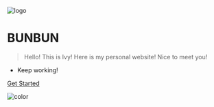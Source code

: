 <!-- _coverpage.md -->

![logo](![](https://cdn.jsdelivr.net/gh/2022015544/Ivy-yu@main/C:%5CUsers%5CIvy%5CDocuments%5CGitHub%5CIvy-yu%5Cimage%E5%9B%A2%E9%98%9Flogo-02.svg))

# BUNBUN 

> Hello! This is Ivy! Here is my personal website! Nice to meet you!

- Keep working!

[Get Started](#quick-start)

<!-- 在Markdown文件中设置背景 -->

<!-- 设置背景颜色 -->
![color](#b9c5ff)
